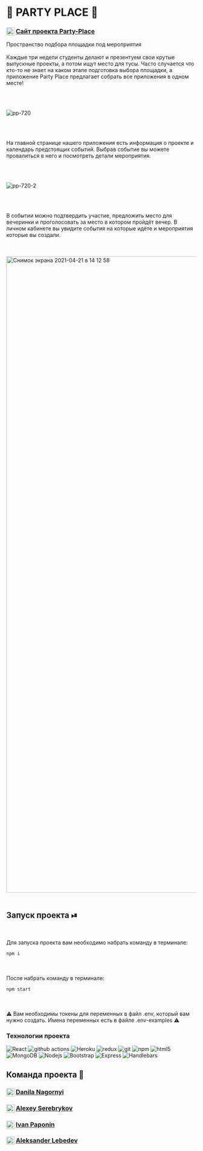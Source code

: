 
# 🕺 PARTY PLACE 💃


<a href="https://party-place.herokuapp.com/">
  <div>
   <img align="left" alt="party-place" width="22px" src="https://i.ya-webdesign.com/images/internet-transparent-globe-8.png" />
   <h3><a href="https://party-place.herokuapp.com/">Сайт проекта  Party-Place </a></h3>
  </div>
</a>

Пространство подбора площадки под мероприятия 
<br/>
<br/>
Каждые три недели студенты делают и презентуем свои крутые выпускные проекты, а потом ищут место для тусы. Часто случается что кто-то не знает на каком этапе подготовка выбора площадки, а приложение Party Place предлагает собрать все приложения в одном месте!

<br/>
<br/>

![pp-720](https://user-images.githubusercontent.com/64028251/115545287-4de72280-a2ac-11eb-9f3d-e4a22a94a284.gif)

<br/>
<br/>

На главной странице нашего приложения есть информация о проекте и календарь предстоящих событий. Выбрав событие вы можете провалиться в него и посмотреть детали мероприятия.

<br/>
<br/>

![pp-720-2](https://user-images.githubusercontent.com/64028251/115545747-d5349600-a2ac-11eb-8916-adfcc2f21c8e.gif)


<br/>
<br/>

В событии можно подтвердить участие, предложить место для вечеринки и проголосовать за место в котором пройдёт вечер. В личном кабинете вы увидите события на которые идёте и мероприятия которые вы создали.

<br/>
<br/>

<img width="1680" alt="Снимок экрана 2021-04-21 в 14 12 58" src="https://user-images.githubusercontent.com/64028251/115545821-ebdaed00-a2ac-11eb-9fc5-87cc244fe248.png">

<br/>
<br/>

## Запуск проекта ⏯
<br/>
<br/>
Для запуска проекта вам необходимо набрать команду в терминале:

```javascript
npm i
```

<br/>
<br/>
После  набрать команду в терминале:

```javascript
npm start
```
<br/>
<br/>
⚠️ Вам необходимы токены для переменных в файл .env, который вам нужно создать. Имена переменных есть в файле .env-examples ⚠️

<h3>Технологии проекта</h3>
<p>
  <img alt="React" src="https://img.shields.io/badge/-React-45b8d8?style=flat-square&logo=react&logoColor=white" />
  <img alt="github actions" src="https://img.shields.io/badge/-Github_Actions-2088FF?style=flat-square&logo=github-actions&logoColor=white" />
  <img alt="Heroku" src="https://img.shields.io/badge/-Heroku-430098?style=flat-square&logo=heroku&logoColor=white" />
  <img alt="redux" src="https://img.shields.io/badge/-Redux-764ABC?style=flat-square&logo=redux&logoColor=white" />
  <img alt="git" src="https://img.shields.io/badge/-Git-F05032?style=flat-square&logo=git&logoColor=white" />
  <img alt="npm" src="https://img.shields.io/badge/-NPM-CB3837?style=flat-square&logo=npm&logoColor=white" />
  <img alt="html5" src="https://img.shields.io/badge/-HTML5-E34F26?style=flat-square&logo=html5&logoColor=white" />
  <img alt="MongoDB" src="https://img.shields.io/badge/-MongoDB-13aa52?style=flat-square&logo=mongodb&logoColor=white" />
  <img alt="Nodejs" src="https://img.shields.io/badge/-Nodejs-43853d?style=flat-square&logo=Node.js&logoColor=white" />
  <img alt="Bootstrap" src="https://img.shields.io/badge/-Bootstrap-430098?style=flat-square&logo=bootstrap&logoColor=white" />
  <img alt="Express" src="https://img.shields.io/badge/-ExpressJs-F7B93E?style=flat-square&logo=express&logoColor=white" />
  <img alt="Handlebars" src="https://img.shields.io/badge/-Handlebars-8B4513?style=flat-square&logo=handlebars&logoColor=white" />
  
  
  
  
  
</p>

## Команда проекта 🥷

<a href="https://github.com/DanilaNagornyi">
  <div>
   <img align="left" alt="Danila Nagornyi" width="22px" src="https://raw.githubusercontent.com/peterthehan/peterthehan/master/assets/github.svg" />
   <h3><a href="https://github.com/DanilaNagornyi">Danila Nagornyi</a></h3>
  </div>
</a>

<a href="https://github.com/kotals">
  <div>
   <img align="left" alt="Ulitkau" width="22px" src="https://raw.githubusercontent.com/peterthehan/peterthehan/master/assets/github.svg" />
   <h3><a href="https://github.com/kotals">Alexey Serebrykov</a></h3>
  </div>
</a>

<a href="https://github.com/IvanPaponin">
  <div>
   <img align="left" alt="Gamz" width="22px" src="https://raw.githubusercontent.com/peterthehan/peterthehan/master/assets/github.svg" />
   <h3><a href="https://github.com/IvanPaponin">Ivan Paponin</a></h3>
  </div>
</a>

<a href="https://github.com/AleksLeb">
  <div>
   <img align="left" alt="Alexandr Batrakov" width="22px" src="https://raw.githubusercontent.com/peterthehan/peterthehan/master/assets/github.svg" />
   <h3><a href="https://github.com/AleksLeb">Aleksander Lebedev</a></h3>
  </div>
</a>





